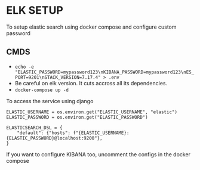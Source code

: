 # ELK SETUP

To setup elastic search using docker compose and configure custom password

## CMDS

- `echo -e "ELASTIC_PASSWORD=mypassword123\nKIBANA_PASSWORD=mypassword123\nES_PORT=9201\nSTACK_VERSION=7.17.4" > .env`
- Be careful on elk version. It cuts accross all its dependencies.
- `docker-compose up -d`

To access the service using django

```
ELASTIC_USERNAME = os.environ.get("ELASTIC_USERNAME", "elastic")
ELASTIC_PASSWORD = os.environ.get("ELASTIC_PASSWORD")

ELASTICSEARCH_DSL = {
    "default": {"hosts": f"{ELASTIC_USERNAME}:{ELASTIC_PASSWORD}@localhost:9200"},
}
```

If you want to configure KIBANA too, uncomment the configs in the docker compose
